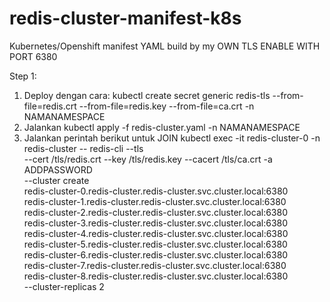 # redis-cluster-manifest-k8s
Kubernetes/Openshift manifest YAML build by my OWN
TLS ENABLE WITH PORT 6380

Step 1:

1. Deploy dengan cara: kubectl create secret generic redis-tls --from-file=redis.crt --from-file=redis.key --from-file=ca.crt -n NAMANAMESPACE
2. Jalankan kubectl apply -f redis-cluster.yaml -n NAMANAMESPACE
3. Jalankan perintah berikut untuk JOIN
   kubectl exec -it redis-cluster-0 -n redis-cluster -- redis-cli --tls \
  --cert /tls/redis.crt --key /tls/redis.key --cacert /tls/ca.crt -a ADDPASSWORD \
  --cluster create \
  redis-cluster-0.redis-cluster.redis-cluster.svc.cluster.local:6380 \
  redis-cluster-1.redis-cluster.redis-cluster.svc.cluster.local:6380 \
  redis-cluster-2.redis-cluster.redis-cluster.svc.cluster.local:6380 \
  redis-cluster-3.redis-cluster.redis-cluster.svc.cluster.local:6380 \
  redis-cluster-4.redis-cluster.redis-cluster.svc.cluster.local:6380 \
  redis-cluster-5.redis-cluster.redis-cluster.svc.cluster.local:6380 \
  redis-cluster-6.redis-cluster.redis-cluster.svc.cluster.local:6380 \
  redis-cluster-7.redis-cluster.redis-cluster.svc.cluster.local:6380 \
  redis-cluster-8.redis-cluster.redis-cluster.svc.cluster.local:6380 \
  --cluster-replicas 2


